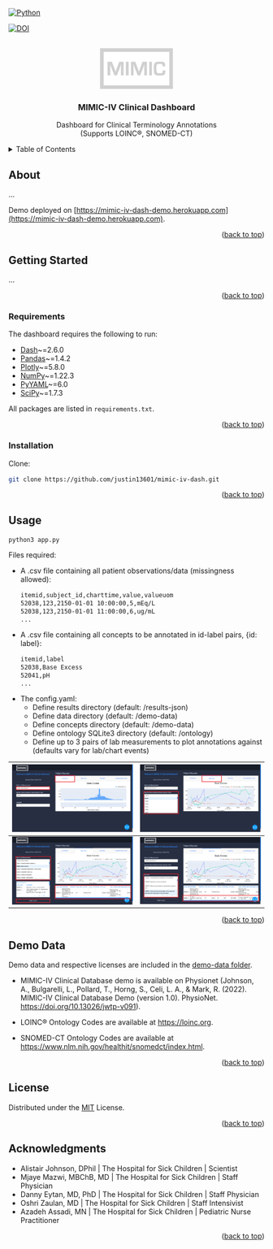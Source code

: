 <div id="top"></div>

[![Python](https://ForTheBadge.com/images/badges/made-with-python.svg)](https://colab.research.google.com/)


[![DOI](https://zenodo.org/badge/490904949.svg)](https://zenodo.org/badge/latestdoi/490904949)

<!-- PROJECT LOGO -->
<br />
<div align="center">
    <img src="assets/mimic.png" alt="Logo" height="80">

  <h3 align="center">MIMIC-IV Clinical Dashboard</h3>

  <p align="center">
Dashboard for Clinical Terminology Annotations    <br />
    (Supports LOINC®, SNOMED-CT)
  </p>
</div>



<!-- TABLE OF CONTENTS -->
<details>
  <summary>Table of Contents</summary>
  <ol>
    <li>
      <a href="#about">About</a>
    </li>
    <li>
      <a href="#getting-started">Getting Started</a>
      <ul>
        <li><a href="#requirements">Prerequisites</a></li>
        <li><a href="#installation">Installation</a></li>
      </ul>
    </li>
    <li><a href="#usage">Usage</a></li>
    <li><a href="#demo-data">Demo Data</a></li>
    <li><a href="#license">License</a></li>
    <li><a href="#acknowledgments">Acknowledgments</a></li>
</ol>
</details>



<!-- ABOUT THE PROJECT -->
## About
...

Demo deployed on [https://mimic-iv-dash-demo.herokuapp.com](https://mimic-iv-dash-demo.herokuapp.com).

<p align="right">(<a href="#top">back to top</a>)</p>



<!-- GETTING STARTED -->
## Getting Started

...


<p align="right">(<a href="#top">back to top</a>)</p>


### Requirements

The dashboard requires the following to run:

* [Dash][dash]~=2.6.0
* [Pandas][pandas]~=1.4.2
* [Plotly][plotly]~=5.8.0
* [NumPy][numpy]~=1.22.3
* [PyYAML][pyyaml]~=6.0
* [SciPy][scipy]~=1.7.3

All packages are listed in ```requirements.txt```.


<p align="right">(<a href="#top">back to top</a>)</p>


### Installation

Clone:
   ```sh
   git clone https://github.com/justin13601/mimic-iv-dash.git
   ```

<p align="right">(<a href="#top">back to top</a>)</p>




## Usage

```
python3 app.py
```

Files required:

* A .csv file containing all patient observations/data (missingness allowed):
  ```
  itemid,subject_id,charttime,value,valueuom
  52038,123,2150-01-01 10:00:00,5,mEq/L
  52038,123,2150-01-01 11:00:00,6,ug/mL
  ...
  ```
* A .csv file containing all concepts to be annotated in id-label pairs, {id: label}:
  ```
  itemid,label
  52038,Base Excess
  52041,pH
  ...
  ```
* The config.yaml:
    * Define results directory (default: /results-json)
    * Define data directory (default: /demo-data)
    * Define concepts directory (default: /demo-data)
    * Define ontology SQLite3 directory (default: /ontology)
    * Define up to 3 pairs of lab measurements to plot annotations against (defaults vary for lab/chart events)

| ![Home](assets/home.png)          | ![Tabs](assets/tabs.png)          |
|-----------------------------------|-----------------------------------|
| ![Annotate](assets/annotate1.png) | ![Annotate](assets/annotate2.png) |



<p align="right">(<a href="#top">back to top</a>)</p>

## Demo Data
Demo data and respective licenses are included in the [demo-data folder](/demo-data).

- MIMIC-IV Clinical Database demo is available on Physionet (Johnson, A., Bulgarelli, L., Pollard, T., Horng, S., Celi, L. A., & Mark, R. (2022). MIMIC-IV Clinical Database Demo (version 1.0). PhysioNet. https://doi.org/10.13026/jwtp-v091).

- LOINC® Ontology Codes are available at https://loinc.org.

- SNOMED-CT Ontology Codes are available at https://www.nlm.nih.gov/healthit/snomedct/index.html.



<p align="right">(<a href="#top">back to top</a>)</p>

<!-- LICENSE -->
## License

Distributed under the [MIT][mit] License.

<p align="right">(<a href="#top">back to top</a>)</p>



<!-- ACKNOWLEDGMENTS -->
## Acknowledgments

* Alistair Johnson, DPhil | The Hospital for Sick Children | Scientist
* Mjaye Mazwi, MBChB, MD | The Hospital for Sick Children | Staff Physician
* Danny Eytan, MD, PhD | The Hospital for Sick Children | Staff Physician
* Oshri Zaulan, MD | The Hospital for Sick Children | Staff Intensivist
* Azadeh Assadi, MN | The Hospital for Sick Children | Pediatric Nurse Practitioner


<p align="right">(<a href="#top">back to top</a>)</p>


[dash]: https://dash.plotly.com/installation

[pandas]: https://pandas.pydata.org/docs/getting_started/install.html

[plotly]: https://plotly.com/python/getting-started/

[numpy]: https://numpy.org/install/

[pyyaml]: https://pyyaml.org/wiki/PyYAMLDocumentation

[scipy]: https://scipy.org/install/

[mit]: https://opensource.org/licenses/MIT